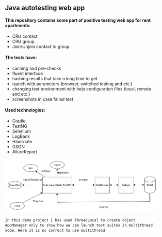 ## Java autotesting web app

#### This repository contains some part of positive testing web app for rent apartments:
-	CRU contact
-	CRU group
-	Join/Unjoin contact to group

#### The tests have:
*	caching and pre-checks
*	fluent interface
*	hashing results that take a long time to get
*	launch with parameters (browser, switched testing and etc.)
*	changing test environment with help configuration files (local, remote and etc.)
*	screenshots in case failed test

#### Used technologies:
-	Gradle
-	TestNG
-	Selenium
-	LogBack
-	Hibernate
-	GSON
-	AllureReport

![alt text](https://github.com/skifzp/lodging/blob/master/architecture.jpg)

`In this demo project I has used ThreadLocal to create object AppManager only to show how we can launch test suites in multithread mode. Here it is no correct to use multithread`
